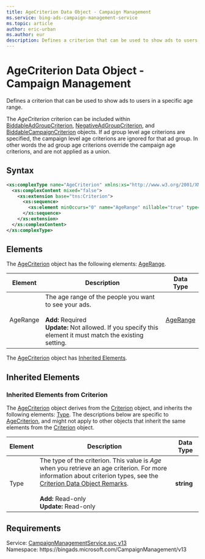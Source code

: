 ```yaml
---
title: AgeCriterion Data Object - Campaign Management
ms.service: bing-ads-campaign-management-service
ms.topic: article
author: eric-urban
ms.author: eur
description: Defines a criterion that can be used to show ads to users in a specific age range.
---
```

# AgeCriterion Data Object - Campaign Management
Defines a criterion that can be used to show ads to users in a specific age range.

The *AgeCriterion* criterion can be included within [BiddableAdGroupCriterion](biddableadgroupcriterion.md), [NegativeAdGroupCriterion](negativeadgroupcriterion.md), and [BiddableCampaignCriterion](biddablecampaigncriterion.md) objects. If ad group level age criterions are specified, the campaign level age criterions are ignored for that ad group. In other words the ad group age criterions override the campaign age criterions, and are not applied as a union.   

## Syntax
```xml
<xs:complexType name="AgeCriterion" xmlns:xs="http://www.w3.org/2001/XMLSchema">
  <xs:complexContent mixed="false">
    <xs:extension base="tns:Criterion">
      <xs:sequence>
        <xs:element minOccurs="0" name="AgeRange" nillable="true" type="tns:AgeRange" />
      </xs:sequence>
    </xs:extension>
  </xs:complexContent>
</xs:complexType>
```

## <a name="elements"></a>Elements

The [AgeCriterion](agecriterion.md) object has the following elements: [AgeRange](#agerange).

|Element|Description|Data Type|
|-----------|---------------|-------------|
|<a name="agerange"></a>AgeRange|The age range of the people you want to see your ads.<br/><br/>**Add:** Required<br/>**Update:** Not allowed. If you specify this element it must match the existing setting. |[AgeRange](agerange.md)|

The [AgeCriterion](agecriterion.md) object has [Inherited Elements](#inheritedelements).

## <a name="inheritedelements"></a>Inherited Elements

### <a name="inheritedelementscriterion"></a>Inherited Elements from Criterion
The [AgeCriterion](agecriterion.md) object derives from the [Criterion](criterion.md) object, and inherits the following elements: [Type](#type). The descriptions below are specific to [AgeCriterion](agecriterion.md), and might not apply to other objects that inherit the same elements from the [Criterion](criterion.md) object.  

|Element|Description|Data Type|
|-----------|---------------|-------------|
|<a name="type"></a>Type|The type of the criterion. This value is *Age* when you retrieve an age criterion. For more information about criterion types, see the [Criterion Data Object Remarks](criterion.md#remarks).<br/><br/>**Add:** Read-only<br/>**Update:** Read-only|**string**|

## Requirements
Service: [CampaignManagementService.svc v13](https://campaign.api.bingads.microsoft.com/Api/Advertiser/CampaignManagement/v13/CampaignManagementService.svc)  
Namespace: https\://bingads.microsoft.com/CampaignManagement/v13  

